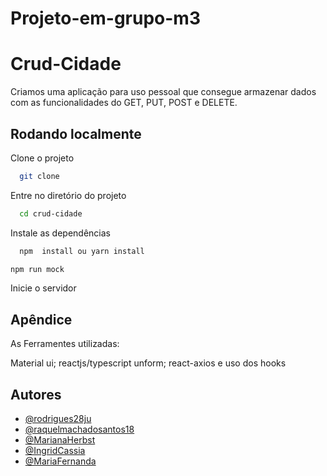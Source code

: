 # Projeto-em-grupo-m3
# Crud-Cidade

Criamos uma aplicação para uso pessoal que consegue armazenar dados com as funcionalidades do GET, PUT, POST e DELETE.

## Rodando localmente

Clone o projeto

```bash
  git clone
```

Entre no diretório do projeto

```bash
  cd crud-cidade
```

Instale as dependências

```bash front-end
  npm  install ou yarn install
```
```bash back-end
npm run mock
```
Inicie o servidor




## Apêndice

As Ferramentes utilizadas:

Material ui; reactjs/typescript unform; react-axios e uso dos hooks


## Autores

- [@rodrigues28ju](https://github.com/rodrigues28ju)
- [@raquelmachadosantos18](https://github.com/raquelmachadosantos18)
- [@MarianaHerbst](https://github.com/MarianaHerbst)
- [@IngridCassia](https://github.com/IngridCassia)
- [@MariaFernanda](https://github.com/)
